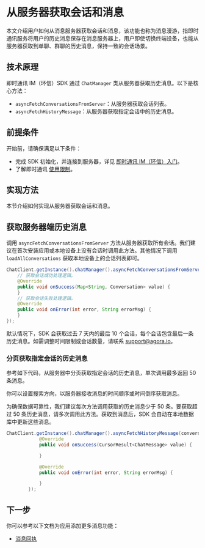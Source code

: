 # 从服务器获取会话和消息

本文介绍用户如何从消息服务器获取会话和消息，该功能也称为消息漫游，指即时通讯服务将用户的历史消息保存在消息服务器上，用户即使切换终端设备，也能从服务器获取到单聊、群聊的历史消息，保持一致的会话场景。

## 技术原理

即时通讯 IM（环信）SDK 通过 `ChatManager` 类从服务器获取历史消息。以下是核心方法：

- `asyncFetchConversationsFromServer`：从服务器获取会话列表。
- `asyncFetchHistoryMessage`：从服务器获取指定会话中的历史消息。

## 前提条件

开始前，请确保满足以下条件：

- 完成 SDK 初始化，并连接到服务器，详见 [即时通讯 IM（环信）入门](https://docs.agora.io/en/agora-chat/agora_chat_get_started_android?platform=Android)。
- 了解即时通讯 [使用限制](https://docs.agora.io/en/agora-chat/agora_chat_limitation?platform=Android)。

## 实现方法

本节介绍如何实现从服务器获取会话和消息。

## 获取服务器端历史消息

调用 `asyncFetchConversationsFromServer` 方法从服务器获取所有会话。我们建议在首次安装应用或本地设备上没有会话时调用此方法。其他情况下调用 `loadAllConversations` 获取本地设备上的会话列表即可。

```java
ChatClient.getInstance().chatManager().asyncFetchConversationsFromServer(new ValueCallBack<Map<String, Conversation>>() {
    // 获取会话成功处理逻辑。
    @Override
    public void onSuccess(Map<String, Conversation> value) {
    }
    // 获取会话失败处理逻辑。
    @Override
    public void onError(int error, String errorMsg) {
    }
});
```

默认情况下，SDK 会获取过去 7 天内的最后 10 个会话，每个会话包含最后一条历史消息。如需调整时间限制或会话数量，请联系 [support@agora.io](mailto:support@agora.io)。

### 分页获取指定会话的历史消息

参考如下代码，从服务器中分页获取指定会话的历史消息，单次调用最多返回 50 条消息。

你可以设置搜索方向，以服务器接收消息的时间顺序或时间倒序获取消息。

为确保数据可靠性，我们建议每次方法调用获取的历史消息少于 50 条。要获取超过 50 条历史消息，请多次调用此方法。获取到消息后，SDK 会自动在本地数据库中更新这些消息。

```java
ChatClient.getInstance().chatManager().asyncFetchHistoryMessage(conversationId, conversationType, pageSize, startMsgId, new ValueCallBack<CursorResult<ChatMessage>>() {
            @Override
            public void onSuccess(CursorResult<ChatMessage> value) {

            }

            @Override
            public void onError(int error, String errorMsg) {

            }
        });
```

## 下一步

你可以参考以下文档为应用添加更多消息功能：

- [消息回执](https://docs.agora.io/en/agora-chat/agora_chat_message_receipt_android?platform=Android)